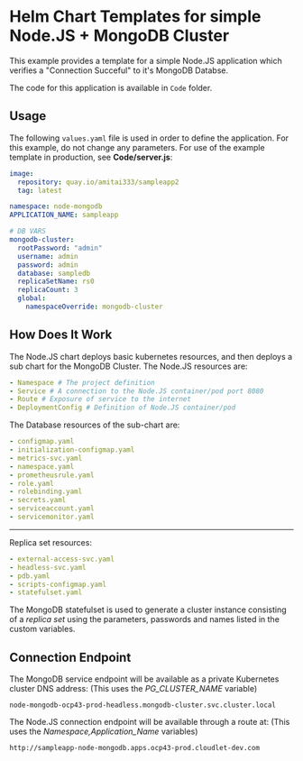 # Helm Chart Templates for simple Node.JS + MongoDB Cluster

This example provides a template for a simple Node.JS application which verifies a "Connection Succeful" to it's MongoDB Databse.

The code for this application is available in ```Code``` folder.

## Usage

The following ```values.yaml``` file is used in order to define the application. For this example, do not change any parameters. For use of the example template in production, see **Code/server.js**:

```yaml
image:
  repository: quay.io/amitai333/sampleapp2
  tag: latest

namespace: node-mongodb
APPLICATION_NAME: sampleapp

# DB VARS
mongodb-cluster:
  rootPassword: "admin"
  username: admin
  password: admin
  database: sampledb
  replicaSetName: rs0
  replicaCount: 3
  global:
    namespaceOverride: mongodb-cluster
```

## How Does It Work

The Node.JS chart deploys basic kubernetes resources, and then deploys a sub chart for the MongoDB Cluster.
The Node.JS resources are:
```yaml
- Namespace # The project definition
- Service # A connection to the Node.JS container/pod port 8080
- Route # Exposure of service to the internet
- DeploymentConfig # Definition of Node.JS container/pod
```
The Database resources of the sub-chart are:
```yaml
- configmap.yaml 
- initialization-configmap.yaml 
- metrics-svc.yaml
- namespace.yaml
- prometheusrule.yaml
- role.yaml
- rolebinding.yaml
- secrets.yaml
- serviceaccount.yaml
- servicemonitor.yaml
```
----------
Replica set resources:
```yaml
- external-access-svc.yaml
- headless-svc.yaml
- pdb.yaml
- scripts-configmap.yaml
- statefulset.yaml
```
The MongoDB statefulset is used to generate a cluster instance consisting of a *replica set* using the parameters, passwords and names listed in the custom variables.

## Connection Endpoint

The MongoDB service endpoint will be available as a private Kubernetes cluster DNS address:
(This uses the *PG_CLUSTER_NAME* variable)

```
node-mongodb-ocp43-prod-headless.mongodb-cluster.svc.cluster.local
```

The Node.JS connection endpoint will be available through a route at:
(This uses the *Namespace,Application_Name* variables)

```
http://sampleapp-node-mongodb.apps.ocp43-prod.cloudlet-dev.com
```

